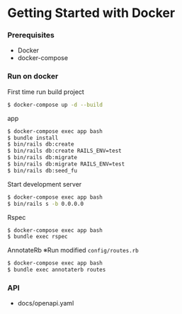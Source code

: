 # Getting Started with Docker

### Prerequisites

* Docker
* docker-compose

### Run on docker

First time run build project

```bash
$ docker-compose up -d --build
```

app

```bash
$ docker-compose exec app bash
$ bundle install
$ bin/rails db:create
$ bin/rails db:create RAILS_ENV=test
$ bin/rails db:migrate
$ bin/rails db:migrate RAILS_ENV=test
$ bin/rails db:seed_fu
```

Start development server

```bash
$ docker-compose exec app bash
$ bin/rails s -b 0.0.0.0
```

Rspec

```bash
$ docker-compose exec app bash
$ bundle exec rspec
```

AnnotateRb ※Run modified `config/routes.rb`

```bash
$ docker-compose exec app bash
$ bundle exec annotaterb routes
```

### API

* docs/openapi.yaml
